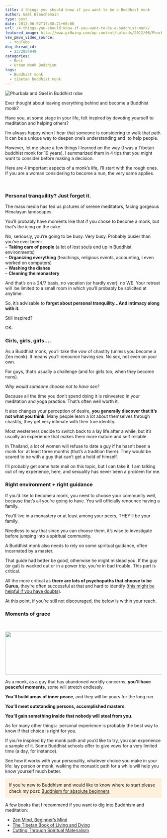 ```yaml
---
title: 4 things you should know if you want to be a Buddhist monk
author: Gaël Blanchemain
type: post
date: 2012-06-02T15:50:21+00:00
url: /4-things-you-should-know-if-you-want-to-be-a-buddhist-monk/
featured_image: http://www.gr0wing.com/wp-content/uploads/2012/06/Phurba-me-e1409697651833.jpg
vsw_pmvw_video_source:
  - YouTube
dsq_thread_id:
  - 2372054949
categories:
  - Best
  - Urban Monk Buddhism
tags:
  - Buddhist monk
  - tibetan buddhist monk
---
```


![Phurbala and Gael in Buddhist robe](/images/2012/06/Phurba-me-e1409697651833.jpg)

Ever thought about leaving everything behind and become a Buddhist monk?

Have you, at some stage in your life, felt inspired by devoting yourself to meditation and helping others?<!--more-->

I&#8217;m always happy when I hear that someone is considering to walk that path. It can be a unique way to deepen one&#8217;s understanding and  to help people.

However, let me share a few things I learned on the way (I was a Tibetan buddhist monk for 10 years). I summarized them in 4 tips that you might want to consider before making a decision.

Here are 4 important aspects of a monk&#8217;s life, I&#8217;ll start with the rough ones. If you are a woman considering to become a nun, the very same applies.

&nbsp;

### Personal tranquility? Just forget it.

The mass media has fed us pictures of serene meditators, facing gorgeous Himalayan landscapes.

You&#8217;ll probably have moments like that if you chose to become a monk, but that&#8217;s the icing on the cake.

No, seriously, you&#8217;re going to be busy. Very busy. Probably busier than you&#8217;ve ever been:  
&#8211; **Taking care of people** (a lot of lost souls end up in Buddhist environments)  
&#8211; **Organizing everything** (teachings, religious events, accounting, I even worked on computers)  
&#8211; **Washing the dishes**  
&#8211; **Cleaning the monastery**

And that&#8217;s on a 24/7 basis, no vacation (or hardly ever), no WE. Your retreat will  be limited to a small room in which you&#8217;ll probably be solicited at anytime.

So, it&#8217;s advisable to **forget about personal tranquility&#8230;And intimacy along with it**.

Still inspired?

OK:

### Girls, girls, girls&#8230;.

As a Buddhist monk, you&#8217;ll take the vow of chastity (unless you become a Zen monk). It means you&#8217;ll renounce having sex. No sex, not even on your own.

For guys, that&#8217;s usually a challenge (and for girls too, when they become nuns).

_Why would someone choose not to have sex?_

Because all the time you don&#8217;t spend doing it is reinvested in your meditation and yoga practice. That&#8217;s often well worth it.

It also changes your perception of desire, **you generally discover that it&#8217;s not what you think**. Many people learn a lot about themselves through chastity, they get very intimate with their true identity.

Most westerners decide to switch back to a lay life after a while, but it&#8217;s usually an experience that makes them more mature and self reliable.

In Thailand, a lot of women will refuse to date a guy if he hasn&#8217;t been a monk for  at least three months (that&#8217;s a tradition there). They would be scared to be with a guy that can&#8217;t get a hold of himself.

I&#8217;ll probably get some hate mail on this topic, but I can take it, I am talking out of my experience, here, and sexuality has never been a problem for me.

### Right environment + right guidance

If you&#8217;d like to become a monk, you need to choose your community well, because that&#8217;s all you&#8217;re going to have. You will officially renounce having a family.

You&#8217;ll live in a monastery or at least among your peers, THEY&#8217;ll be your family.

Needless to say that since you can choose them, it&#8217;s wise to investigate before jumping into a spiritual community.

A Buddhist monk also needs to rely on some spiritual guidance, often incarnated by a master.

That guide had better be good, otherwise he might mislead you. If the guy (or gal) is wacked out or in a power trip, you&#8217;re in bad trouble. This part is critical.

All the more critical as **there are lots of psychopaths that choose to be Gurus**, they&#8217;re often successful at that and hard to identify ([this might be helpful if you have doubts][1]).

At this point, if you&#8217;re still not discouraged, the below is within your reach.

### 

### Moments of grace

&nbsp;

[<img class="aligncenter size-full wp-image-2128" title="Sky-Tibet-Lola-banner" src="http://www.gr0wing.com/wp-content/uploads/2012/06/Sky-Tibet-Lola-banner.jpg" alt="" width="670" height="139" srcset="https://www.gr0wing.com/wp-content/uploads/2012/06/Sky-Tibet-Lola-banner.jpg 670w, https://www.gr0wing.com/wp-content/uploads/2012/06/Sky-Tibet-Lola-banner-300x62.jpg 300w, https://www.gr0wing.com/wp-content/uploads/2012/06/Sky-Tibet-Lola-banner-588x121.jpg 588w" sizes="(max-width: 670px) 100vw, 670px" />][2]

As a monk, as a guy that has abandoned worldly concerns, **you&#8217;ll have peaceful moments**, some will stretch endlessly.

**You&#8217;ll build areas of inner peace**, and they will be yours for the long run.

**You&#8217;ll meet outstanding persons, accomplished masters**.

**You&#8217;ll gain something inside that nobody will steal from you**.

As for many other things:  personal experience is probably the best way to know if that choice is right for you.

If you&#8217;re inspired by the monk path and you&#8217;d like to try, you can experience a sample of it. Some Buddhist schools offer to give vows for a very limited time (a day, for instance).

See how it works with your personality, whatever choice you make in your life: lay person or monk, walking the monastic path for a while will help you know yourself much better.

<div style="padding: 12px; background-color: #fff0dc; line-height: 1.4;">
  If you&#8217;re new to Buddhism and would like to know where to start please check my post: <a href="http://www.gr0wing.com/buddhism-absolute-beginners-tutorial/" target="_blank">Buddhism for absolute beginners</a>
</div>

A few books that I recommend if you want to dig into Buddhism and meditation:

  * [Zen Mind, Beginner&#8217;s Mind][3]<img style="border: none !important; margin: 0px !important;" src="http://ir-na.amazon-adsystem.com/e/ir?t=grotherooofha-20&l=as2&o=1&a=B004R9QFGS" alt="" width="1" height="1" border="0" />
  * [The Tibetan Book of Living and Dying][4]<img style="border: none !important; margin: 0px !important;" src="http://ir-na.amazon-adsystem.com/e/ir?t=grotherooofha-20&l=as2&o=1&a=B000FC147G" alt="" width="1" height="1" border="0" />
  * [Cutting Through Spiritual Materialism][5]<img style="border: none !important; margin: 0px !important;" src="http://ir-na.amazon-adsystem.com/e/ir?t=grotherooofha-20&l=as2&o=1&a=B00452VFC6" alt="" width="1" height="1" border="0" />

<!-- Mailchimp for WordPress v4.7.4 - https://wordpress.org/plugins/mailchimp-for-wp/ -->

<!-- / Mailchimp for WordPress Plugin -->

 [1]: http://www.gr0wing.com/spiritual-guides-try-before-you-buy/ "Spiritual masters: try before you buy"
 [2]: http://www.gr0wing.com/5-tips-to-know-before-becoming-a-buddhist-monk/sky-tibet-lola-banner/#main
 [3]: http://www.amazon.com/gp/product/B004R9QFGS/ref=as_li_ss_tl?ie=UTF8&camp=1789&creative=390957&creativeASIN=B004R9QFGS&linkCode=as2&tag=grotherooofha-20
 [4]: http://www.amazon.com/gp/product/B000FC147G/ref=as_li_ss_tl?ie=UTF8&camp=1789&creative=390957&creativeASIN=B000FC147G&linkCode=as2&tag=grotherooofha-20
 [5]: http://www.amazon.com/gp/product/B00452VFC6/ref=as_li_ss_tl?ie=UTF8&camp=1789&creative=390957&creativeASIN=B00452VFC6&linkCode=as2&tag=grotherooofha-20
